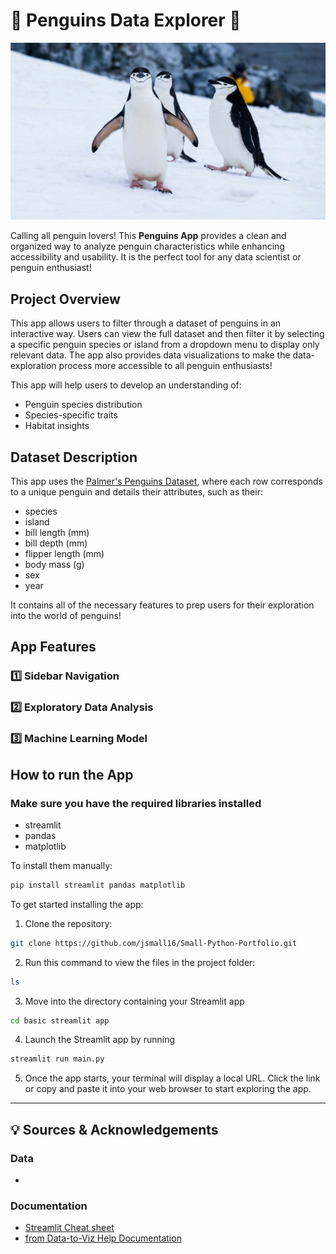 # 🐧 Penguins Data Explorer 🐧

![Penguins](Penguins_background.jpeg)

Calling all penguin lovers! This **Penguins App** provides a clean and organized way to analyze penguin characteristics while enhancing accessibility and usability. It is the perfect tool for any data scientist or penguin enthusiast!

## Project Overview

This app allows users to filter through a dataset of penguins in an interactive way. Users can view the full dataset and then filter it by selecting a specific penguin species or island from a dropdown menu to display only relevant data. The app also provides data visualizations to make the data-exploration process more accessible to all penguin enthusiasts! 

This app will help users to develop an understanding of: 
- Penguin species distribution
- Species-specific traits
- Habitat insights 


## Dataset Description

This app uses the [Palmer's Penguins Dataset](data/penguins.csv), where each row corresponds to a unique penguin and details their attributes, such as their:

- species
- island
- bill length (mm) 
- bill depth (mm)
- flipper length (mm)
- body mass (g)
- sex
- year

It contains all of the necessary features to prep users for their exploration into the world of penguins!

## App Features 


### 1️⃣ **Sidebar Navigation**


### 2️⃣ **Exploratory Data Analysis**


### 3️⃣ Machine Learning Model 


## How to run the App


### Make sure you have the required libraries installed
  - streamlit
  - pandas
  - matplotlib

To install them manually:
```bash
pip install streamlit pandas matplotlib 
```
To get started installing the app:

1. Clone the repository:
```bash
git clone https://github.com/jsmall16/Small-Python-Portfolio.git
```

2. Run this command to view the files in the project folder:
```bash
ls
```
3. Move into the directory containing your Streamlit app
```bash
cd basic streamlit app
```
4. Launch the Streamlit app by running
```bash
streamlit run main.py
```
5. Once the app starts, your terminal will display a local URL. Click the link or copy and paste it into your web browser to start exploring the app.
   
---

## 💡 Sources & Acknowledgements

### Data

-

### Documentation 

- [Streamlit Cheat sheet](https://cheat-sheet.streamlit.app/)
- [from Data-to-Viz Help Documentation](https://www.data-to-viz.com/)


